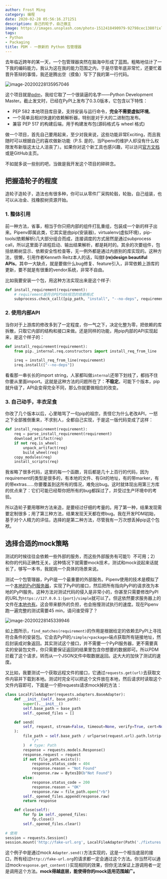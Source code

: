 ```yaml
---
author: Frost Ming
category: 编程
date: 2020-02-28 05:56:16.271251
description: 自己的轮子，自己做主
image: https://images.unsplash.com/photo-1512418490979-92798cec1380?ixlib=rb-1.2.1&ixid=eyJhcHBfaWQiOjEyMDd9&auto=format&fit=crop&w=1350&q=80
tags:
- Python
- Packaging
title: PDM - 一款新的 Python 包管理器
---
```


去年临近跨年的某一天，一个包管理器突然在脑海中形成了蓝图。粗略地估计了一下我的编码能力，我认为这在我的能力范围之内，于是尽管年底非常忙，还要忙着晋升答辩的事情，我还是腾出空（摸鱼）写下了我的第一行代码。
<!--more-->
![image-20200228135957046](https://static.frostming.com/images/image-20200228135957046.png)

这个项目就是[pdm](https://github.com/frostming/pdm)，我给它取了一个很装逼的名字——Python Development Master。截止发文时，已经在PyPI上发布了0.3.0版本，它包含以下特性：

- PEP 582 本地项目库目录，支持安装与运行命令，**完全不需要虚拟环境**。
- 一个简单且相对快速的依赖解析器，特别是对于大的二进制包发布。
- 兼容 PEP 517 的构建后端，用于构建发布包(源码格式与 wheel 格式)

做一个项目，首先自己要用起来，至少对我来说，这些功能非常Exciting，而且我随时可以根据自己的喜欢做新功能（P.S. 是的，当Pipenv的维护人却没有什么权限发布新版这太让人沮丧了）。如果你对这个新工具也感兴趣，可以访问[官方文档](https://frostming.github.io/pdm/)或是GitHub主页。



不如就多说一些别的吧，当做是我开发这个项目的碎碎念。

## 把握造轮子的程度

造轮子造轮子，造法也有很多种，你可以从零件厂采购轮毂，轮胎，自己组装，也可以从冶金、找橡胶树资源开始。

### 1. 整体引用

前一种方法，省事，相当于你只把内部的组件打乱重组，包装成一个新的样子出来。Pipenv即属此类，它其实是由pip(安装器)，virtualenv(虚拟环境)，pip-tools(依赖解析)几大部分组合而成，连接调度的方式居然是通过subprocess call，所以这里面子进程启动、输出结果解析，都是耗时的。其余的次要组件，包括依赖树显示、依赖安全性检查等，无一例外都是通过内嵌别的库实现的。这种方法，很懒，引用作者Kenneth Reitz本人的话，叫做**I (re)design beautiful APIs**。其中一大缺点，就是要做什么bug修复、feature引入，非常依赖上游库的更新，要不就是有很重的vendor系统，非常不自由。

比如我要安装一个包，用这种方法实现出来是这个样子:

```python
def install_requirement(requirement):
    # requirement是符合PEP508规范的依赖格式
    subprocess.check_call([pip_path, "install", "--no-deps", requirement])
```


### 2. 使用内部API

当你对于上游库的修改多到了一定程度，你一气之下，决定化整为零，把依赖的库拆散，只取它内部的结构和接口来做。还是同样的功能，用pip内部的API实现起来，是这个样子的：

```python
def install_requirement(requirement):
    from pip._internal.req.constructors import install_req_from_line
    
    ireq = install_req_from_line(requirement)
    ireq.install(["--no-deps"])
```

看看那一串长长的import string，人家都叫做`internal`还带下划线了，都挡不住你要从里面import。这就是这种方法的问题所在了：**不稳定**。可能下个版本，pip就升级了，API会变得完全不同，那么你就要做相应的改变。


### 3. 自己动手，丰衣足食

你改了几个版本以后，心里暗骂了一句pip的祖宗，责怪它为什么老改API，一怒之下全部推倒重来，不求别人，全都自己实现，于是这一版代码变成了这样：

```python
def install_requirement(requirement):
    req = parse_install_requirement(requirement)
    download_artifact(req)
    if not req.is_wheel:
        unpack_artifact(req)
        build_wheel(req)
    copy_modules(req)
    install_scripts(req)
```

我省略了很多代码，这里的每一个函数，背后都是几十上百行的代码，因为requirement的类型是很多的，有本地的文件、有Git的地址，有的带marker，有的带extras……你要覆盖到这所有的情况，难免出bug。这时就体现出用第三方库的优点来了：它们可能已经帮你把所有的bug都踩过了，并受过生产环境中的考验。

所以造轮子要用哪种方法来造，是要经过仔细的考量的。用了第一种，结果发现需要定制很多；用了第三种方法，结果发现天天都在修bug。我在开发PDM初始，基于对个人精力的评估，选择的是第二种方法，尽管我有一万次想丢掉pip这个包袱。

## 选择合适的mock策略

测试的时候往往会依赖一些外部的服务，而这些外部服务有可能1）不可用；2）和你的代码正确性无关。这种情况下就需要mock技术，测试和mock说起来话就长了，够写一本书，我就挑一个具体的场景来说。

测试一个包管理器，PyPI是一个最重要的外部服务。Pipenv使用的技术是模拟了一个[本地的PyPI服务器](https://pypi.org/project/pytest-pypi/)，实现了PyPI的接口，然后把所有指向PyPI的请求改为本地的PyPI服务。这种方法对测试代码的侵入是非常小的，你甚至只需要修改PyPI的URL为`https://127.0.0.1:{port}/simple`就可以了。但这依然要求服务器上的文件在[本地也有](https://github.com/sarugaku/pipenv-test-artifacts)。这会带来额外的负担，也会拖慢测试执行的速度。现在Pipenv跑一遍完整的测试需要45 min，请问谁受得了？

![image-20200228145339946](https://static.frostming.com/images/image-20200228151636323.png)

如上图所示，`find_matches(requirement)`的作用是根据给定的依赖去PyPI上寻找符合条件的安装包。它会去PyPI的`/simple/<package>`端点获取所有链接地址，然后封装成对象返回。其实测试这个接口，并不需要一个PyPI服务器，更不需要真实的安装包文件，你只需要保证返回的结果里包含你想要的数据即可。所以PDM拦截了这个请求，转而从一个JSON文件中取数据返回。这大大的加快了测试的速度。



又比如，我要测试一个获取远程文件的接口，它通过`requests.get(url)`去获取文件内容并下载到本地。测试时完全可以把这个文件放在本地，然后请求时读取这个文件内容即可，下面是一个把requests请求mock掉的方法：

```python
class LocalFileAdapter(requests.adapters.BaseAdapter):
    def __init__(self, base_path):
        super().__init__()
        self.base_path = base_path
        self._opened_files = []

    def send(
        self, request, stream=False, timeout=None, verify=True, cert=None, proxies=None
    ):
        file_path = self.base_path / urlparse(request.url).path.lstrip(
            "/"
        )  # type: Path
        response = requests.models.Response()
        response.request = request
        if not file_path.exists():
            response.status_code = 404
            response.reason = "Not Found"
            response.raw = BytesIO(b"Not Found")
        else:
            response.status_code = 200
            response.reason = "OK"
            response.raw = file_path.open("rb")
        self._opened_files.append(response.raw)
        return response

    def close(self):
        for fp in self._opened_files:
            fp.close()
        self._opened_files.clear()
        
# 使用
session = requests.Session()
session.mount('http://fake-url.org', LocalFileAdapter(Path('./fixtures')))
```

这个例子中是通过mock `Adapter.send()`方法实现的，这是一个相当底层的接口，所有经过`http://fake-url.org`的请求都一定会通过这个方法。你当然可以通过mock`response.get_content()`实现相同的效果，但你无法保证上游调用者一定是调用这个方法。**mock得越底层，能使得你的mock适用范围越广。**


